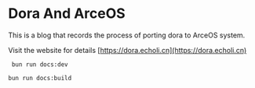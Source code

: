 # Dora And ArceOS

This is a blog that records the process of porting dora to ArceOS system.

Visit the website for details [https://dora.echoli.cn](https://dora.echoli.cn)

```shell
 bun run docs:dev
```

```shell
bun run docs:build
```